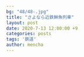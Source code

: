 ```yaml
---
bg: "48/48-.jpg"
title: "さよなら近鉄鮮魚列車"
layout: post
date: 2020-7-13 12:00:00 +9
categories: posts
tags: '鉄道'
author: mencha
---
```




<!--more-->
![]()